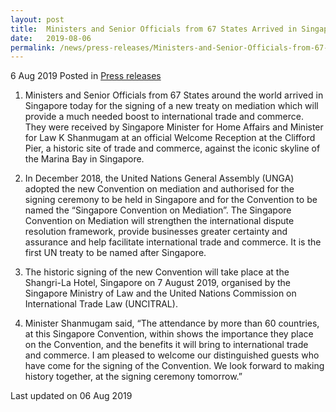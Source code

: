 ```yaml
---
layout: post
title:  Ministers and Senior Officials from 67 States Arrived in Singapore for Signing of New Treaty on Mediation
date:   2019-08-06
permalink: /news/press-releases/Ministers-and-Senior-Officials-from-67-States-Arrived-n-Singapore-for-Signing-of-New-Treaty-on-Mediation
---
```


6 Aug 2019 Posted in [Press releases](/news/press-releases)




1. Ministers and Senior Officials from 67 States around the world arrived in Singapore today for the signing of a new treaty on mediation which will provide a much needed boost to international trade and commerce. They were received by Singapore Minister for Home Affairs and Minister for Law K Shanmugam at an official Welcome Reception at the Clifford Pier, a historic site of trade and commerce, against the iconic skyline of the Marina Bay in Singapore.
 
2. In December 2018, the United Nations General Assembly (UNGA) adopted the new Convention on mediation and authorised for the signing ceremony to be held in Singapore and for the Convention to be named the “Singapore Convention on Mediation”. The Singapore Convention on Mediation will strengthen the international dispute resolution framework, provide businesses greater certainty and assurance and help facilitate international trade and commerce. It is the first UN treaty to be named after Singapore.
 
3. The historic signing of the new Convention will take place at the Shangri-La Hotel, Singapore on 7 August 2019, organised by the Singapore Ministry of Law and the United Nations Commission on International Trade Law (UNCITRAL).
 
4. Minister Shanmugam said, “The attendance by more than 60 countries, at this Singapore Convention, within shows the importance they place on the Convention, and the benefits it will bring to international trade and commerce. I am pleased to welcome our distinguished guests who have come for the signing of the Convention. We look forward to making history together, at the signing ceremony tomorrow.”


<p class="right-side-updated">Last updated on 06 Aug 2019</p> 
